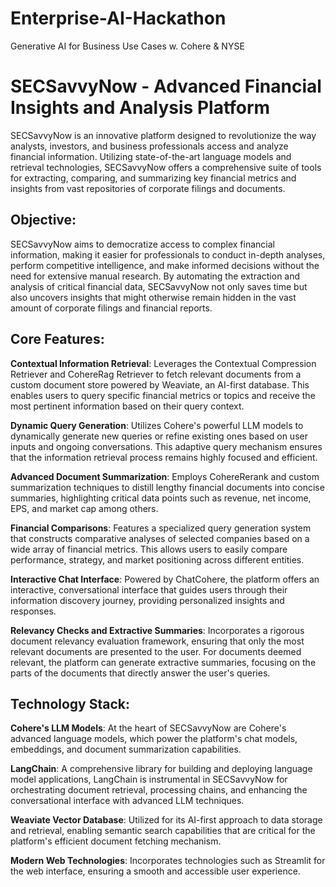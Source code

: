 # Enterprise-AI-Hackathon
Generative AI for Business Use Cases w. Cohere &amp; NYSE

# SECSavvyNow - Advanced Financial Insights and Analysis Platform
SECSavvyNow is an innovative platform designed to revolutionize the way analysts, investors, and business professionals access and analyze financial information. Utilizing state-of-the-art language models and retrieval technologies, SECSavvyNow offers a comprehensive suite of tools for extracting, comparing, and summarizing key financial metrics and insights from vast repositories of corporate filings and documents.

## Objective:

SECSavvyNow aims to democratize access to complex financial information, making it easier for professionals to conduct in-depth analyses, perform competitive intelligence, and make informed decisions without the need for extensive manual research. By automating the extraction and analysis of critical financial data, SECSavvyNow not only saves time but also uncovers insights that might otherwise remain hidden in the vast amount of corporate filings and financial reports.

## Core Features:

**Contextual Information Retrieval**: Leverages the Contextual Compression Retriever and CohereRag Retriever to fetch relevant documents from a custom document store powered by Weaviate, an AI-first database. This enables users to query specific financial metrics or topics and receive the most pertinent information based on their query context.

**Dynamic Query Generation**: Utilizes Cohere's powerful LLM models to dynamically generate new queries or refine existing ones based on user inputs and ongoing conversations. This adaptive query mechanism ensures that the information retrieval process remains highly focused and efficient.

**Advanced Document Summarization**: Employs CohereRerank and custom summarization techniques to distill lengthy financial documents into concise summaries, highlighting critical data points such as revenue, net income, EPS, and market cap among others.

**Financial Comparisons**: Features a specialized query generation system that constructs comparative analyses of selected companies based on a wide array of financial metrics. This allows users to easily compare performance, strategy, and market positioning across different entities.

**Interactive Chat Interface**: Powered by ChatCohere, the platform offers an interactive, conversational interface that guides users through their information discovery journey, providing personalized insights and responses.

**Relevancy Checks and Extractive Summaries**: Incorporates a rigorous document relevancy evaluation framework, ensuring that only the most relevant documents are presented to the user. For documents deemed relevant, the platform can generate extractive summaries, focusing on the parts of the documents that directly answer the user's queries.

## Technology Stack:

**Cohere's LLM Models**: At the heart of SECSavvyNow are Cohere's advanced language models, which power the platform's chat models, embeddings, and document summarization capabilities.

**LangChain**: A comprehensive library for building and deploying language model applications, LangChain is instrumental in SECSavvyNow for orchestrating document retrieval, processing chains, and enhancing the conversational interface with advanced LLM techniques.

**Weaviate Vector Database**: Utilized for its AI-first approach to data storage and retrieval, enabling semantic search capabilities that are critical for the platform's efficient document fetching mechanism.

**Modern Web Technologies**: Incorporates technologies such as Streamlit for the web interface, ensuring a smooth and accessible user experience.
